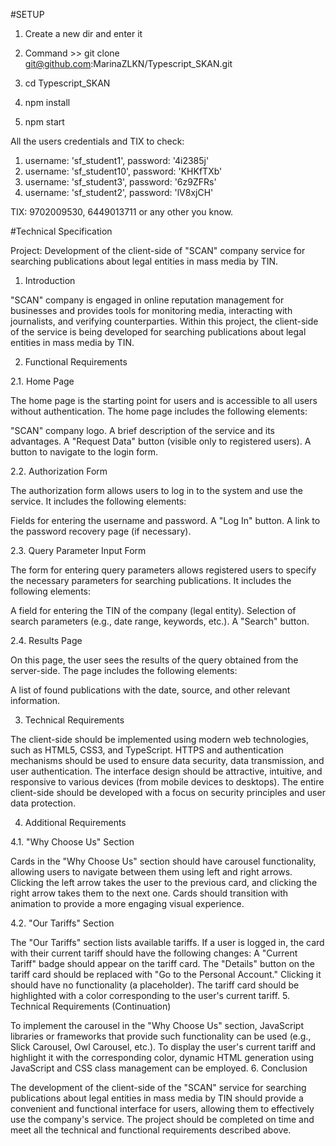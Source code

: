 #SETUP
1. Create a new dir and enter it

2. Command >> git clone git@github.com:MarinaZLKN/Typescript_SKAN.git

3. cd Typescript_SKAN

4. npm install

5. npm start

All the users credentials and TIX to check:

1. username: 'sf_student1', password: '4i2385j' 
2. username: 'sf_student10', password: 'KHKfTXb'
3. username: 'sf_student3', password: '6z9ZFRs'
4. username: 'sf_student2', password: 'lV8xjCH'

TIX: 9702009530, 6449013711 or any other you know.
   


#Technical Specification

Project: Development of the client-side of "SCAN" company service for searching publications about legal entities in mass media by TIN.

1. Introduction

"SCAN" company is engaged in online reputation management for businesses and provides tools for monitoring media, interacting with journalists, and verifying counterparties. Within this project, the client-side of the service is being developed for searching publications about legal entities in mass media by TIN.

2. Functional Requirements

2.1. Home Page

The home page is the starting point for users and is accessible to all users without authentication. The home page includes the following elements:

"SCAN" company logo.
A brief description of the service and its advantages.
A "Request Data" button (visible only to registered users).
A button to navigate to the login form.

2.2. Authorization Form

The authorization form allows users to log in to the system and use the service. It includes the following elements:

Fields for entering the username and password.
A "Log In" button.
A link to the password recovery page (if necessary).

2.3. Query Parameter Input Form

The form for entering query parameters allows registered users to specify the necessary parameters for searching publications. It includes the following elements:

A field for entering the TIN of the company (legal entity).
Selection of search parameters (e.g., date range, keywords, etc.).
A "Search" button.

2.4. Results Page

On this page, the user sees the results of the query obtained from the server-side. The page includes the following elements:

A list of found publications with the date, source, and other relevant information.


3. Technical Requirements

The client-side should be implemented using modern web technologies, such as HTML5, CSS3, and TypeScript.
HTTPS and authentication mechanisms should be used to ensure data security, data transmission, and user authentication.
The interface design should be attractive, intuitive, and responsive to various devices (from mobile devices to desktops).
The entire client-side should be developed with a focus on security principles and user data protection.


4. Additional Requirements

4.1. "Why Choose Us" Section

Cards in the "Why Choose Us" section should have carousel functionality, allowing users to navigate between them using left and right arrows.
Clicking the left arrow takes the user to the previous card, and clicking the right arrow takes them to the next one.
Cards should transition with animation to provide a more engaging visual experience.

4.2. "Our Tariffs" Section

The "Our Tariffs" section lists available tariffs.
If a user is logged in, the card with their current tariff should have the following changes:
A "Current Tariff" badge should appear on the tariff card.
The "Details" button on the tariff card should be replaced with "Go to the Personal Account." Clicking it should have no functionality (a placeholder).
The tariff card should be highlighted with a color corresponding to the user's current tariff.
5. Technical Requirements (Continuation)

To implement the carousel in the "Why Choose Us" section, JavaScript libraries or frameworks that provide such functionality can be used (e.g., Slick Carousel, Owl Carousel, etc.).
To display the user's current tariff and highlight it with the corresponding color, dynamic HTML generation using JavaScript and CSS class management can be employed.
6. Conclusion

The development of the client-side of the "SCAN" service for searching publications about legal entities in mass media by TIN should provide a convenient and functional interface for users, allowing them to effectively use the company's service. The project should be completed on time and meet all the technical and functional requirements described above.
